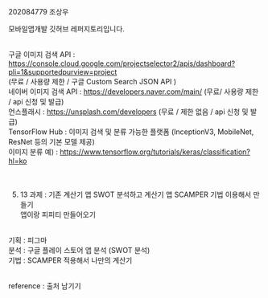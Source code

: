 202084779 조상우 <br>

모바일앱개발 깃허브 레퍼지토리입니다.<br><br>


구글 이미지 검색 API : https://console.cloud.google.com/projectselector2/apis/dashboard?pli=1&supportedpurview=project  <br>
(무료 / 사용량 제한 / 구글 Custom Search JSON API )<br>
네이버 이미지 검색 API : https://developers.naver.com/main/  (무료/ 사용량 제한 / api 신청 및 발급)<br>
언스플래시 : https://unsplash.com/developers (무료 / 제한 없음 / api 신청 및 발급)<br>
TensorFlow Hub : 이미지 검색 및 분류 가능한 플랫폼 (InceptionV3, MobileNet, ResNet 등의 기본 모델 제공)<br>
이미지 분류 예) : https://www.tensorflow.org/tutorials/keras/classification?hl=ko <br><br><br>



5. 13 과제 : 기존 계산기 앱 SWOT 분석하고 계산기 앱  SCAMPER 기법 이용해서 만들기<br>
앱이랑 피피티 만들어오기<br><br>


기획 : 피그마 <br>
분석 : 구글 플레이 스토어 앱 분석 (SWOT 분석) <br>
기법 : SCAMPER 적용해서 나만의 계산기 <br><br>

reference : 출처 남기기
